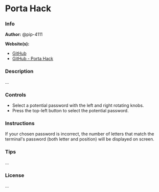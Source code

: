 # Porta Hack

### Info

**Author:** @pip-4111

**Website(s):**

- [GitHub](https://github.com/pip-4111)
- [GitHub - Porta Hack](https://github.com/pip-4111/Porta-Hack)

### Description

...

### Controls

- Select a potential password with the left and right rotating knobs.
- Press the top-left button to select the potential password.

### Instructions

If your chosen password is incorrect, the number of letters that match the
terminal's password (both letter and position) will be displayed on screen.

### Tips

...

### License

...
